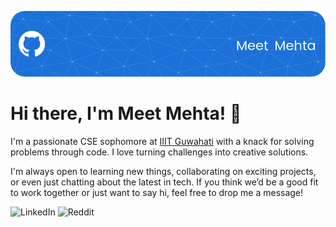 ![Header](./github-header-image.png)

# Hi there, I'm Meet Mehta! 👋

I'm a passionate CSE sophomore at [IIIT Guwahati](https://www.iiitg.ac.in) with a knack for solving problems through code. I love turning challenges into creative solutions.

I'm always open to learning new things, collaborating on exciting projects, or even just chatting about the latest in tech. If you think we’d be a good fit to work together or just want to say hi, feel free to drop me a message!


![LinkedIn](https://www.linkedin.com/in/meet-m-mehta)
![Reddit](https://reddit.com/u/SuperCoolPencil)
